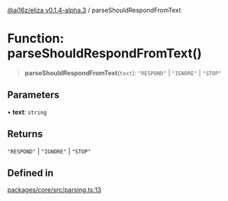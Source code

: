 [@ai16z/eliza v0.1.4-alpha.3](../index.md) / parseShouldRespondFromText

# Function: parseShouldRespondFromText()

> **parseShouldRespondFromText**(`text`): `"RESPOND"` \| `"IGNORE"` \| `"STOP"`

## Parameters

• **text**: `string`

## Returns

`"RESPOND"` \| `"IGNORE"` \| `"STOP"`

## Defined in

[packages/core/src/parsing.ts:13](https://github.com/christroutner/eliza/blob/main/packages/core/src/parsing.ts#L13)
